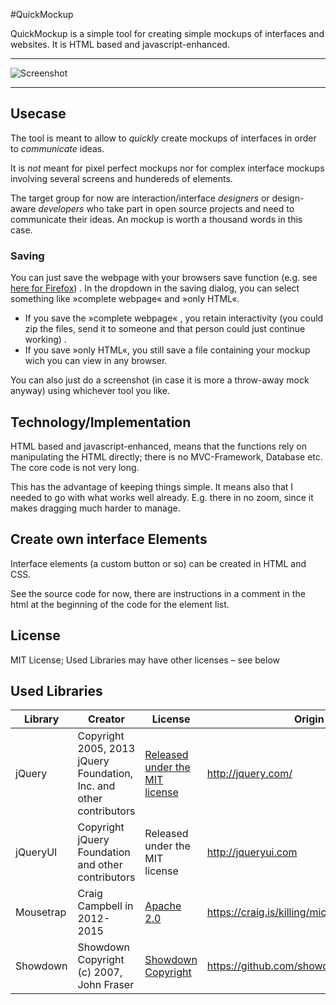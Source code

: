 #QuickMockup

QuickMockup is a simple tool for creating simple mockups of interfaces and websites. It is HTML based and javascript-enhanced.

--------------------
![Screenshot](https://i.imgur.com/D4B3ggc.png)

--------------------

## Usecase

The tool is meant to allow to *quickly* create mockups of interfaces in order to *communicate* ideas.

It is *not* meant for pixel perfect mockups nor for complex interface mockups involving several screens and hundereds of elements.

The target group for now are interaction/interface *designers* or design-aware *developers* who take part in open source projects and need to communicate their ideas. An mockup is worth a thousand words in this case.

### Saving

You can just save the webpage with your browsers save function (e.g. see [here for Firefox](https://support.mozilla.org/en-US/kb/how-save-web-page)) . In the dropdown in the saving dialog, you can select something like »complete webpage« and »only HTML«.

* If you save the »complete webpage« , you retain interactivity (you could zip the files, send it to someone and that person could just continue working) .
* If you save »only HTML«, you still save a file containing your mockup wich you can view in any browser.

You can also just do a screenshot (in case it is more a throw-away mock anyway) using whichever tool you like.

## Technology/Implementation

HTML based and javascript-enhanced, means that the functions rely on manipulating the HTML directly; there is no MVC-Framework, Database etc. The core code is not very long.

This has the advantage of keeping things simple. It means also that I needed to go with what works well already. E.g. there in no zoom, since it makes dragging much harder to manage.

## Create own interface Elements

Interface elements (a custom button or so) can be created in HTML and CSS.

See the source code for now, there are instructions in a comment in the html at the beginning of the code for the element list.

## License

MIT License; Used Libraries may have other licenses – see below


## Used Libraries

Library  | Creator |License | Origin
------------- | -------- | ----- | -------------
jQuery | Copyright 2005, 2013 jQuery Foundation, Inc. and other contributors | [Released under the MIT license](http://jquery.org/license) | http://jquery.com/
jQueryUI | Copyright jQuery Foundation and other contributors | Released under the MIT license | http://jqueryui.com
Mousetrap | Craig Campbell in 2012-2015 | [Apache 2.0](http://www.apache.org/licenses/LICENSE-2.0) | https://craig.is/killing/mice
Showdown | Showdown Copyright (c) 2007, John Fraser | [Showdown Copyright](https://github.com/showdownjs/showdown/blob/master/license.txt) | https://github.com/showdownjs/showdown
